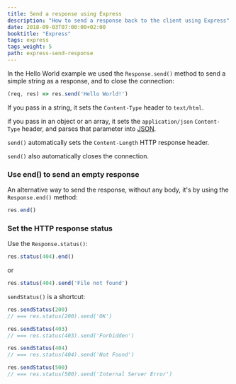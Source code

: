 ```yaml
---
title: Send a response using Express
description: "How to send a response back to the client using Express"
date: 2018-09-03T07:00:00+02:00
booktitle: "Express"
tags: express
tags_weight: 5
path: express-send-response
---
```


In the Hello World example we used the `Response.send()` method to send a simple string as a response, and to close the connection:

```js
(req, res) => res.send('Hello World!')
```

If you pass in a string, it sets the `Content-Type` header to `text/html`.

if you pass in an object or an array, it sets the `application/json` `Content-Type` header, and parses that parameter into [JSON](/json/).

`send()` automatically sets the `Content-Length` HTTP response header.

`send()` also automatically closes the connection.

### Use end() to send an empty response

An alternative way to send the response, without any body, it's by using the `Response.end()` method:

```js
res.end()
```

### Set the HTTP response status

Use the `Response.status()`:

```js
res.status(404).end()
```

or

```js
res.status(404).send('File not found')
```

`sendStatus()` is a shortcut:

```js
res.sendStatus(200)
// === res.status(200).send('OK')

res.sendStatus(403)
// === res.status(403).send('Forbidden')

res.sendStatus(404)
// === res.status(404).send('Not Found')

res.sendStatus(500)
// === res.status(500).send('Internal Server Error')
```
